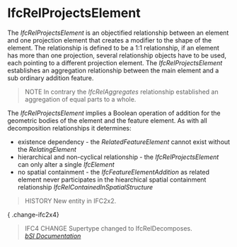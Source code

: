 IfcRelProjectsElement
=====================
The _IfcRelProjectsElement_ is an objectified relationship between an element
and one projection element that creates a modifier to the shape of the
element. The relationship is defined to be a 1:1 relationship, if an element
has more than one projection, several relationship objects have to be used,
each pointing to a different projection element. The _IfcRelProjectsElement_
establishes an aggregation relationship between the main element and a sub
ordinary addition feature.  
  
> NOTE  In contrary the _IfcRelAggregates_ relationship established an
> aggregation of equal parts to a whole.  
  
The _IfcRelProjectsElement_ implies a Boolean operation of addition for the
geometric bodies of the element and the feature element. As with all
decomposition relationships it determines:  
  
* existence dependency - the _RelatedFeatureElement_ cannot exist without the _RelatingElement_  
* hierarchical and non-cyclical relationship - the _IfcRelProjectsElement_ can only alter a single _IfcElement_  
* no spatial containment - the _IfcFeatureElementAddition_ as related element never participates in the hiearchical spatial containment relationship _IfcRelContainedInSpatialStructure_  
  
> HISTORY  New entity in IFC2x2.  
  
{ .change-ifc2x4}  
> IFC4 CHANGE  Supertype changed to IfcRelDecomposes.  
[ _bSI
Documentation_](https://standards.buildingsmart.org/IFC/DEV/IFC4_2/FINAL/HTML/schema/ifcproductextension/lexical/ifcrelprojectselement.htm)


